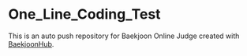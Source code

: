 # One_Line_Coding_Test
This is an auto push repository for Baekjoon Online Judge created with [BaekjoonHub](https://github.com/BaekjoonHub/BaekjoonHub).
